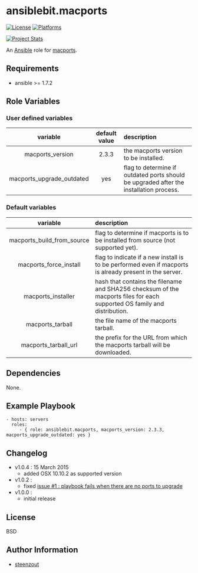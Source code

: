 # ansiblebit.macports

[![License](http://img.shields.io/badge/license-New%20BSD-blue.svg?style=flat)](https://raw.githubusercontent.com/ansiblebit/macports/master/LICENSE)
[![Platforms](http://img.shields.io/badge/platforms-macosx-lightgrey.svg?style=flat)](#)

[![Project Stats](https://www.openhub.net/p/ansiblebit-macports/widgets/project_thin_badge.gif)](https://www.openhub.net/p/ansiblebit-macports/)

An [Ansible](http://www.ansible.com) role for [macports](http://www.macports.org).

## Requirements

- ansible >= 1.7.2

## Role Variables

### User defined variables

| variable | default value | description |
|:--------:|:-------------:|:------------|
| macports_version | 2.3.3 | the macports version to be installed. |
| macports_upgrade_outdated | yes | flag to determine if outdated ports should be upgraded after the installation process. |


### Default variables

| variable | description |
|:--------:|:------------|
| macports_build_from_source | flag to determine if macports is to be installed from source (not supported yet). |
| macports_force_install | flag to indicate if a new install is to be performed even if macports is already present in the server. |
| macports_installer | hash that contains the filename and SHA256 checksum of the macports files for each supported OS family and distribution. |
| macports_tarball | the file name of the macports tarball. |
| macports_tarball_url | the prefix for the URL from which the macports tarball will be downloaded. |

## Dependencies

None.

## Example Playbook

    - hosts: servers
      roles:
         - { role: ansiblebit.macports, macports_version: 2.3.3, macports_upgrade_outdated: yes }

## Changelog

- v1.0.4 : 15 March 2015
    - added OSX 10.10.2 as supported version
- v1.0.2 :
    - fixed [issue #1 : playbook fails when there are no ports to upgrade](https://github.com/ansiblebit/macports/issues/1)
- v1.0.0 :
    - initial release

## License

BSD

## Author Information

- [steenzout](http://github.com/steenzout)
